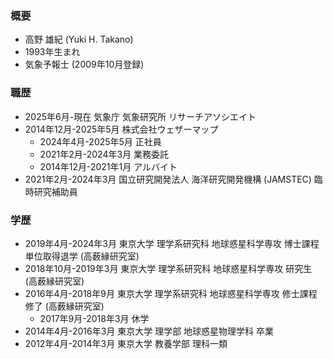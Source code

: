 ### 概要
- 高野 雄紀 (Yuki H. Takano)
- 1993年生まれ
- 気象予報士 (2009年10月登録)

### 職歴
- 2025年6月-現在 気象庁 気象研究所 リサーチアソシエイト
- 2014年12月-2025年5月 株式会社ウェザーマップ
  - 2024年4月-2025年5月 正社員
  - 2021年2月-2024年3月 業務委託
  - 2014年12月-2021年1月 アルバイト
- 2021年2月-2024年3月 国立研究開発法人 海洋研究開発機構 (JAMSTEC) 臨時研究補助員

### 学歴
- 2019年4月-2024年3月 東京大学 理学系研究科 地球惑星科学専攻 博士課程 単位取得退学 (高薮縁研究室)
- 2018年10月-2019年3月 東京大学 理学系研究科 地球惑星科学専攻 研究生 (高薮縁研究室)
- 2016年4月-2018年9月 東京大学 理学系研究科 地球惑星科学専攻 修士課程 修了 (高薮縁研究室)
  - 2017年9月-2018年3月 休学
- 2014年4月-2016年3月 東京大学 理学部 地球惑星物理学科 卒業
- 2012年4月-2014年3月 東京大学 教養学部 理科一類
